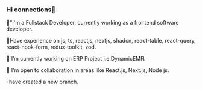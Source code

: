 ### Hi connections👋

🌱"I'm a Fullstack Developer, currently working as a frontend software developer.

🌱Have experience on js, ts, reactjs, nextjs, shadcn, react-table, react-query, react-hook-form, redux-toolkit, zod.

🔭 I’m currently working on ERP Project i.e.DynamicEMR.

👯 I'm open to collaboration in areas like React.js, Next.js, Node js.

<!--
**Rohan-chy/Rohan-chy** is a ✨ _special_ ✨ repository because its `README.md` (this file) appears on your GitHub profile.

Here are some ideas to get you started:

- 🔭 I’m currently working on ...
- 🌱 I’m currently learning ...
- 👯 I’m looking to collaborate on ...
- 🤔 I’m looking for help with ...
- 💬 Ask me about ...
- 📫 How to reach me: ...
- 😄 Pronouns: ...
- ⚡ Fun fact: ...
-->

i have created a new branch.
